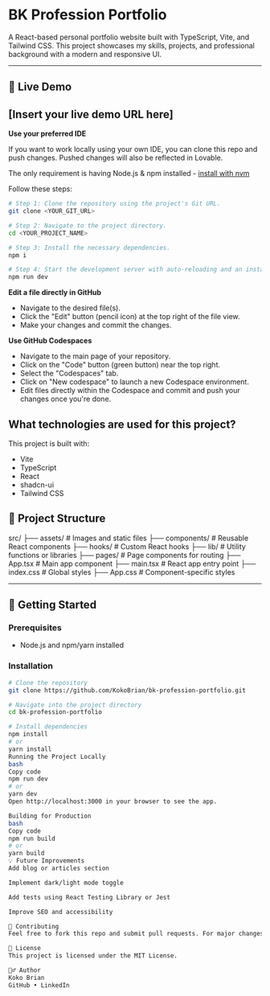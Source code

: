 # BK Profession Portfolio

A React-based personal portfolio website built with TypeScript, Vite, and Tailwind CSS. This project showcases my skills, projects, and professional background with a modern and responsive UI.

---

## 🔗 Live Demo

[Insert your live demo URL here]
--
**Use your preferred IDE**

If you want to work locally using your own IDE, you can clone this repo and push changes. Pushed changes will also be reflected in Lovable.

The only requirement is having Node.js & npm installed - [install with nvm](https://github.com/nvm-sh/nvm#installing-and-updating)

Follow these steps:

```sh
# Step 1: Clone the repository using the project's Git URL.
git clone <YOUR_GIT_URL>

# Step 2: Navigate to the project directory.
cd <YOUR_PROJECT_NAME>

# Step 3: Install the necessary dependencies.
npm i

# Step 4: Start the development server with auto-reloading and an instant preview.
npm run dev
```

**Edit a file directly in GitHub**

- Navigate to the desired file(s).
- Click the "Edit" button (pencil icon) at the top right of the file view.
- Make your changes and commit the changes.

**Use GitHub Codespaces**

- Navigate to the main page of your repository.
- Click on the "Code" button (green button) near the top right.
- Select the "Codespaces" tab.
- Click on "New codespace" to launch a new Codespace environment.
- Edit files directly within the Codespace and commit and push your changes once you're done.

## What technologies are used for this project?

This project is built with:

- Vite
- TypeScript
- React
- shadcn-ui
- Tailwind CSS

## 📁 Project Structure

src/
├── assets/ # Images and static files
├── components/ # Reusable React components
├── hooks/ # Custom React hooks
├── lib/ # Utility functions or libraries
├── pages/ # Page components for routing
├── App.tsx # Main app component
├── main.tsx # React app entry point
├── index.css # Global styles
├── App.css # Component-specific styles

---

## 🚀 Getting Started

### Prerequisites

- Node.js and npm/yarn installed

### Installation

```bash
# Clone the repository
git clone https://github.com/KokoBrian/bk-profession-portfolio.git

# Navigate into the project directory
cd bk-profession-portfolio

# Install dependencies
npm install
# or
yarn install
Running the Project Locally
bash
Copy code
npm run dev
# or
yarn dev
Open http://localhost:3000 in your browser to see the app.

Building for Production
bash
Copy code
npm run build
# or
yarn build
💡 Future Improvements
Add blog or articles section

Implement dark/light mode toggle

Add tests using React Testing Library or Jest

Improve SEO and accessibility

🤝 Contributing
Feel free to fork this repo and submit pull requests. For major changes, please open an issue first.

📄 License
This project is licensed under the MIT License.

🙋‍♂️ Author
Koko Brian
GitHub • LinkedIn
